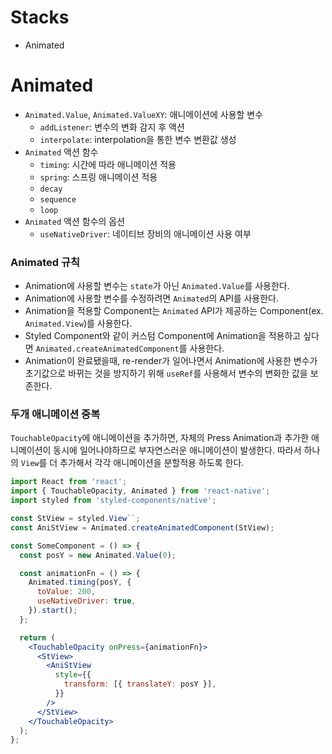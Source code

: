 # Stacks

* Animated

# Animated

* `Animated.Value`, `Animated.ValueXY`: 애니메이션에 사용할 변수
  * `addListener`: 변수의 변화 감지 후 액션
  * `interpolate`: interpolation을 통한 변수 변환값 생성
* `Animated` 액션 함수
  * `timing`: 시간에 따라 애니메이션 적용
  * `spring`: 스프링 애니메이션 적용
  * `decay`
  * `sequence`
  * `loop`
* `Animated` 액션 함수의 옵션
  * `useNativeDriver`: 네이티브 장비의 애니메이션 사용 여부

### Animated 규칙

* Animation에 사용할 변수는 `state`가 아닌 `Animated.Value`를 사용한다.
* Animation에 사용할 변수를 수정하려면 `Animated`의 API를 사용한다.
* Animation을 적용할 Component는 `Animated` API가 제공하는 Component(ex. `Animated.View`)를 사용한다.
* Styled Component와 같이 커스텀 Component에 Animation을 적용하고 싶다면 `Animated.createAnimatedComponent`를 사용한다.
* Animation이 완료됐을때, re-render가 일어나면서 Animation에 사용한 변수가 초기값으로 바뀌는 것을 방지하기 위해 `useRef`를 사용해서 변수의 변화한 값을 보존한다.

### 두개 애니메이션 중복

`TouchableOpacity`에 애니메이션을 추가하면, 자체의 Press Animation과 추가한 애니메이션이 동시에 일어나야하므로 부자연스러운 애니메이션이 발생한다. 따라서 하나의 `View`를 더 추가해서 각각 애니메이션을 분할적용 하도록 한다.

```jsx
import React from 'react';
import { TouchableOpacity, Animated } from 'react-native';
import styled from 'styled-components/native';

const StView = styled.View``;
const AniStView = Animated.createAnimatedComponent(StView);

const SomeComponent = () => {
  const posY = new Animated.Value(0);

  const animationFn = () => {
    Animated.timing(posY, {
      toValue: 200,
      useNativeDriver: true,
    }).start();
  };

  return (
    <TouchableOpacity onPress={animationFn}>
      <StView>
        <AniStView
          style={{
            transform: [{ translateY: posY }],
          }}
        />
      </StView>
    </TouchableOpacity>
  );
};
```
